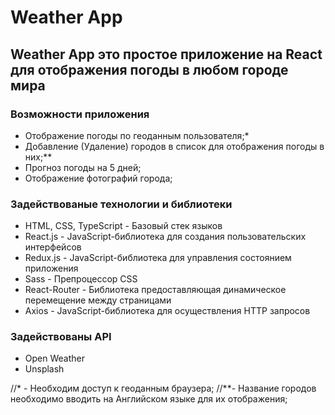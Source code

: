 # Weather App

## Weather App это простое приложение на React для отображения погоды в любом городе мира

### Возможности приложения

<ul>
    <li>Отображение погоды по геоданным пользователя;*</li>
	<li>Добавление (Удаление) городов в список для отображения погоды в них;**</li>
	<li>Прогноз погоды на 5 дней;</li>
	<li>Отображение фотографий города;</li>
</ul>

### Задействованые технологии и библиотеки

<ul>
  <li>HTML, CSS, TypeScript - Базовый стек языков</li>
	<li>React.js - JavaScript-библиотека для создания пользовательских интерфейсов </li>
	<li>Redux.js - JavaScript-библиотека для управления состоянием приложения</li>
	<li>Sass - Препроцессор CSS</li> 
	<li>React-Router - Библиотека предоставляющая динамическое перемещение между страницами</li>
  <li>Axios - JavaScript-библиотека для осуществления HTTP запросов</li> 
</ul>

### Задействованы API

<ul>
    <li>Open Weather <a href="https://openweathermap.org/"></a></li>
    <li>Unsplash <a href="https://unsplash.com/"></a></li>
</ul>

//\* - Необходим доступ к геоданным браузера;
//\*\*- Название городов необходимо вводить на Английском языке для их отображения;
